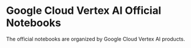 # Google Cloud Vertex AI Official Notebooks

The official notebooks are organized by Google Cloud Vertex AI products.
 
